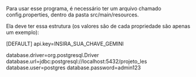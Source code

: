 Para usar esse programa, é necessário ter um arquivo chamado config.properties, dentro da pasta src/main/resources. 

Ela deve ter essa estrutura (os valores são de cada propriedade são apenas um exemplo):

[DEFAULT]
api.key=INSIRA_SUA_CHAVE_GEMINI

database.driver=org.postgresql.Driver
database.url=jdbc:postgresql://localhost:5432/projeto_les
database.user=postgres
database.password=admin123